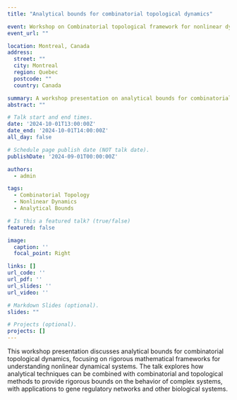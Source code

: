 ```yaml
---
title: "Analytical bounds for combinatorial topological dynamics"

event: Workshop on Combinatorial topological framework for nonlinear dynamics
event_url: ""

location: Montreal, Canada
address:
  street: ""
  city: Montreal
  region: Quebec
  postcode: ""
  country: Canada

summary: A workshop presentation on analytical bounds for combinatorial topological dynamics.
abstract: ""

# Talk start and end times.
date: '2024-10-01T13:00:00Z'
date_end: '2024-10-01T14:00:00Z'
all_day: false

# Schedule page publish date (NOT talk date).
publishDate: '2024-09-01T00:00:00Z'

authors:
  - admin

tags:
  - Combinatorial Topology
  - Nonlinear Dynamics
  - Analytical Bounds

# Is this a featured talk? (true/false)
featured: false

image:
  caption: ''
  focal_point: Right

links: []
url_code: ''
url_pdf: ''
url_slides: ''
url_video: ''

# Markdown Slides (optional).
slides: ""

# Projects (optional).
projects: []
---
```


This workshop presentation discusses analytical bounds for combinatorial topological dynamics, focusing on rigorous mathematical frameworks for understanding nonlinear dynamical systems. The talk explores how analytical techniques can be combined with combinatorial and topological methods to provide rigorous bounds on the behavior of complex systems, with applications to gene regulatory networks and other biological systems.
